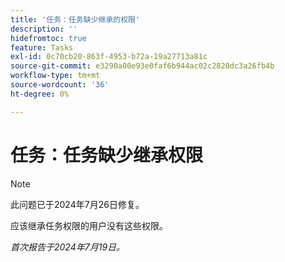 ```yaml
---
title: '任务：任务缺少继承的权限'
description: ''
hidefromtoc: true
feature: Tasks
exl-id: 0c70cb20-863f-4953-b72a-19a27713a81c
source-git-commit: e3290a00e93e0faf6b944ac02c2820dc3a26fb4b
workflow-type: tm+mt
source-wordcount: '36'
ht-degree: 0%

---
```


# 任务：任务缺少继承权限

>[!NOTE]
>
>此问题已于2024年7月26日修复。

应该继承任务权限的用户没有这些权限。

_首次报告于2024年7月19日。_
